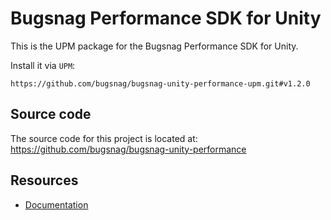 Bugsnag Performance SDK for Unity
===========

This is the UPM package for the Bugsnag Performance SDK for Unity.

Install it via `UPM`:
```
https://github.com/bugsnag/bugsnag-unity-performance-upm.git#v1.2.0
```

## Source code

The source code for this project is located at: https://github.com/bugsnag/bugsnag-unity-performance

## Resources

* [Documentation](https://docs.bugsnag.com/performance/unity/)
